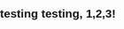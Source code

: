 ## testing testing, 1,2,3!

<!DOCTYPE html>
<html lang="en">
<head>
    <meta charset="UTF-8">
    <meta name="viewport" content="width=device-width, initial-scale=1.0">
    <title>Image Grid with Focus (No JavaScript)</title>
    <style>
        body {
            font-family: Arial, sans-serif;
            margin: 0;
            padding: 0;
        }

        .grid-container {
            display: grid;
            grid-template-columns: repeat(auto-fill, minmax(150px, 1fr));
            gap: 10px;
            padding: 10px;
        }

        .grid-container img {
            width: 100%;
            height: auto;
            cursor: pointer;
            border-radius: 5px;
            transition: transform 0.2s ease;
        }

        .grid-container img:hover {
            transform: scale(1.05);
        }

        /* Modal styles */
        .modal {
            display: none;
            position: fixed;
            top: 0;
            left: 0;
            width: 100%;
            height: 100%;
            background: rgba(0, 0, 0, 0.8);
            justify-content: center;
            align-items: center;
            z-index: 1000;
        }

        .modal:target {
            display: flex;
        }

        .modal img {
            max-width: 90%;
            max-height: 90%;
            border-radius: 10px;
        }

        .modal .close-btn {
            position: absolute;
            top: 20px;
            right: 20px;
            color: white;
            background: none;
            border: none;
            font-size: 24px;
            text-decoration: none;
            font-weight: bold;
        }
    </style>
</head>
<body>

<div class="grid-container">
    <a href="#img1"><img src="https://en.wikipedia.org/wiki/Main_Page#/media/File:Shropshire_Scotsman.jpg" alt="Image 1"></a>
    <a href="#img2"><img src="https://via.placeholder.com/150" alt="Image 2"></a>
    <a href="#img3"><img src="https://via.placeholder.com/150" alt="Image 3"></a>
    <a href="#img4"><img src="https://via.placeholder.com/150" alt="Image 4"></a>
</div>

<div id="img1" class="modal">
    <a href="#" class="close-btn">×</a>
    <img src="https://via.placeholder.com/150" alt="Image 1">
</div>
<div id="img2" class="modal">
    <a href="#" class="close-btn">×</a>
    <img src="https://via.placeholder.com/150" alt="Image 2">
</div>
<div id="img3" class="modal">
    <a href="#" class="close-btn">×</a>
    <img src="https://via.placeholder.com/150" alt="Image 3">
</div>
<div id="img4" class="modal">
    <a href="#" class="close-btn">×</a>
    <img src="https://via.placeholder.com/150" alt="Image 4">
</div>

</body>
</html>

## version 2

<!DOCTYPE html>
<html lang="en">
<head>
    <meta charset="UTF-8">
    <meta name="viewport" content="width=device-width, initial-scale=1.0">
    <title>Image Grid with Focus and Navigation (No JavaScript)</title>
    <style>
        body {
            font-family: Arial, sans-serif;
            margin: 0;
            padding: 0;
        }

        .grid-container {
            display: grid;
            grid-template-columns: repeat(auto-fill, minmax(150px, 1fr));
            gap: 10px;
            padding: 10px;
        }

        .grid-container img {
            width: 100%;
            height: auto;
            cursor: pointer;
            border-radius: 5px;
            transition: transform 0.2s ease;
        }

        .grid-container img:hover {
            transform: scale(1.05);
        }

        /* Modal styles */
        .modal {
            display: none;
            position: fixed;
            top: 0;
            left: 0;
            width: 100%;
            height: 100%;
            background: rgba(0, 0, 0, 0.8);
            justify-content: center;
            align-items: center;
            z-index: 1000;
        }

        .modal:target {
            display: flex;
        }

        .modal img {
            max-width: 90%;
            max-height: 90%;
            border-radius: 10px;
        }

        .modal .close-btn {
            position: absolute;
            top: 20px;
            right: 20px;
            color: white;
            background: none;
            border: none;
            font-size: 24px;
            text-decoration: none;
            font-weight: bold;
        }

        .modal .nav {
            position: absolute;
            top: 50%;
            transform: translateY(-50%);
            font-size: 30px;
            color: white;
            text-decoration: none;
            background: rgba(0, 0, 0, 0.5);
            border-radius: 50%;
            padding: 10px 15px;
        }

        .modal .nav:hover {
            background: rgba(255, 255, 255, 0.8);
            color: black;
        }

        .modal .nav.prev {
            left: 20px;
        }

        .modal .nav.next {
            right: 20px;
        }
    </style>
</head>
<body>

<div class="grid-container">
    <a href="#img1"><img src="https://en.wikipedia.org/wiki/Main_Page#/media/File:Shropshire_Scotsman.jpg" alt="Image 1"></a>
    <a href="#img2"><img src="https://via.placeholder.com/150" alt="Image 2"></a>
    <a href="#img3"><img src="https://via.placeholder.com/150" alt="Image 3"></a>
    <a href="#img4"><img src="https://via.placeholder.com/150" alt="Image 4"></a>
</div>

<div id="img1" class="modal">
    <a href="#" class="close-btn">×</a>
    <a href="#img4" class="nav prev">‹</a>
    <img src="https://en.wikipedia.org/wiki/Main_Page#/media/File:Shropshire_Scotsman.jpg" alt="Image 1">
    <a href="#img2" class="nav next">›</a>
</div>
<div id="img2" class="modal">
    <a href="#" class="close-btn">×</a>
    <a href="#img1" class="nav prev">‹</a>
    <img src="https://via.placeholder.com/150" alt="Image 2">
    <a href="#img3" class="nav next">›</a>
</div>
<div id="img3" class="modal">
    <a href="#" class="close-btn">×</a>
    <a href="#img2" class="nav prev">‹</a>
    <img src="https://via.placeholder.com/150" alt="Image 3">
    <a href="#img4" class="nav next">›</a>
</div>
<div id="img4" class="modal">
    <a href="#" class="close-btn">×</a>
    <a href="#img3" class="nav prev">‹</a>
    <img src="https://via.placeholder.com/150" alt="Image 4">
    <a href="#img1" class="nav next">›</a>
</div>

</body>
</html>

![video](https://www.youtube.com/watch?v=N4zOi8h-Uds)
